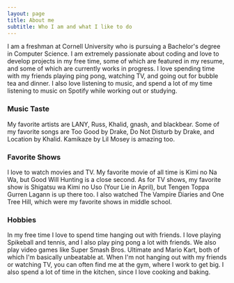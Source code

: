 ```yaml
---
layout: page
title: About me
subtitle: Who I am and what I like to do
---
```


I am a freshman at Cornell University who is pursuing a Bachelor's degree in Computer Science. I am extremely passionate about coding and love to develop projects in my free time, some of which are featured in my resume, and some of which are currently works in progress. I love spending time with my friends playing ping pong, watching TV, and going out for bubble tea and dinner. I also love listening to music, and spend a lot of my time listening to music on Spotify while working out or studying.

### Music Taste

My favorite artists are LANY, Russ, Khalid, gnash, and blackbear. Some of my favorite songs are Too Good by Drake, Do Not Disturb by Drake, and Location by Khalid. Kamikaze by Lil Mosey is amazing too. 

### Favorite Shows

I love to watch movies and TV. My favorite movie of all time is Kimi no Na Wa, but Good Will Hunting is a close second. As for TV shows, my favorite show is Shigatsu wa Kimi no Uso (Your Lie in April), but Tengen Toppa Gurren Lagann is up there too. I also watched The Vampire Diaries and One Tree Hill, which were my favorite shows in middle school.

### Hobbies

In my free time I love to spend time hanging out with friends. I love playing Spikeball and tennis, and I also play ping pong a lot with friends. We also play video games like Super Smash Bros. Ultimate and Mario Kart, both of which I'm basically unbeatable at. When I'm not hanging out with my friends or watching TV, you can often find me at the gym, where I work to get big. I also spend a lot of time in the kitchen, since I love cooking and baking.

